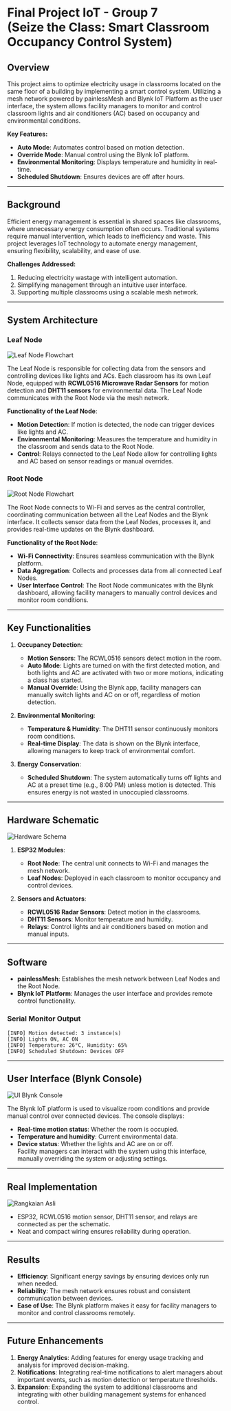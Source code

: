 # **Final Project IoT - Group 7** <br>**(Seize the Class: Smart Classroom Occupancy Control System)**

## **Overview**  
This project aims to optimize electricity usage in classrooms located on the same floor of a building by implementing a smart control system. Utilizing a mesh network powered by painlessMesh and Blynk IoT Platform as the user interface, the system allows facility managers to monitor and control classroom lights and air conditioners (AC) based on occupancy and environmental conditions.  

**Key Features:**  
- **Auto Mode**: Automates control based on motion detection.  
- **Override Mode**: Manual control using the Blynk IoT platform.  
- **Environmental Monitoring**: Displays temperature and humidity in real-time.  
- **Scheduled Shutdown**: Ensures devices are off after hours.  

---

## **Background**  
Efficient energy management is essential in shared spaces like classrooms, where unnecessary energy consumption often occurs. Traditional systems require manual intervention, which leads to inefficiency and waste. This project leverages IoT technology to automate energy management, ensuring flexibility, scalability, and ease of use.  

**Challenges Addressed:**  
1. Reducing electricity wastage with intelligent automation.  
2. Simplifying management through an intuitive user interface.  
3. Supporting multiple classrooms using a scalable mesh network.  

---

## **System Architecture**  

### **Leaf Node**  

![Leaf Node Flowchart](https://github.com/user-attachments/assets/13e98d54-8a84-423b-aaab-58ce90838015)

The Leaf Node is responsible for collecting data from the sensors and controlling devices like lights and ACs. Each classroom has its own Leaf Node, equipped with **RCWL0516 Microwave Radar Sensors** for motion detection and **DHT11 sensors** for environmental data. The Leaf Node communicates with the Root Node via the mesh network.  

**Functionality of the Leaf Node**:  
- **Motion Detection**: If motion is detected, the node can trigger devices like lights and AC.  
- **Environmental Monitoring**: Measures the temperature and humidity in the classroom and sends data to the Root Node.  
- **Control**: Relays connected to the Leaf Node allow for controlling lights and AC based on sensor readings or manual overrides.

### **Root Node**  

![Root Node Flowchart](https://github.com/user-attachments/assets/e68fce8a-dff5-4bee-9070-ef15d4818c6c)

The Root Node connects to Wi-Fi and serves as the central controller, coordinating communication between all the Leaf Nodes and the Blynk interface. It collects sensor data from the Leaf Nodes, processes it, and provides real-time updates on the Blynk dashboard.  

**Functionality of the Root Node**:  
- **Wi-Fi Connectivity**: Ensures seamless communication with the Blynk platform.  
- **Data Aggregation**: Collects and processes data from all connected Leaf Nodes.  
- **User Interface Control**: The Root Node communicates with the Blynk dashboard, allowing facility managers to manually control devices and monitor room conditions.

---

## **Key Functionalities**  

1. **Occupancy Detection**:  
   - **Motion Sensors**: The RCWL0516 sensors detect motion in the room.  
   - **Auto Mode**: Lights are turned on with the first detected motion, and both lights and AC are activated with two or more motions, indicating a class has started.  
   - **Manual Override**: Using the Blynk app, facility managers can manually switch lights and AC on or off, regardless of motion detection.

2. **Environmental Monitoring**:  
   - **Temperature & Humidity**: The DHT11 sensor continuously monitors room conditions.  
   - **Real-time Display**: The data is shown on the Blynk interface, allowing managers to keep track of environmental comfort.

3. **Energy Conservation**:  
   - **Scheduled Shutdown**: The system automatically turns off lights and AC at a preset time (e.g., 8:00 PM) unless motion is detected. This ensures energy is not wasted in unoccupied classrooms.

---

## **Hardware Schematic**  

![Hardware Schema](https://github.com/user-attachments/assets/bdc320aa-baf3-4cae-a4cf-bfac85a587c7)

1. **ESP32 Modules**:  
   - **Root Node**: The central unit connects to Wi-Fi and manages the mesh network.  
   - **Leaf Nodes**: Deployed in each classroom to monitor occupancy and control devices.  

2. **Sensors and Actuators**:  
   - **RCWL0516 Radar Sensors**: Detect motion in the classrooms.  
   - **DHT11 Sensors**: Monitor temperature and humidity.  
   - **Relays**: Control lights and air conditioners based on motion and manual inputs.  

---

## **Software**  
- **painlessMesh**: Establishes the mesh network between Leaf Nodes and the Root Node.  
- **Blynk IoT Platform**: Manages the user interface and provides remote control functionality.  

### **Serial Monitor Output**  
```  
[INFO] Motion detected: 3 instance(s)  
[INFO] Lights ON, AC ON  
[INFO] Temperature: 26°C, Humidity: 65%  
[INFO] Scheduled Shutdown: Devices OFF  
```

---

## **User Interface (Blynk Console)**  

![UI Blynk Console](https://github.com/user-attachments/assets/afa6f1c3-3565-4868-906b-8aae50e3e6be)

The Blynk IoT platform is used to visualize room conditions and provide manual control over connected devices. The console displays:  
- **Real-time motion status**: Whether the room is occupied.  
- **Temperature and humidity**: Current environmental data.  
- **Device status**: Whether the lights and AC are on or off.  
Facility managers can interact with the system using this interface, manually overriding the system or adjusting settings.

---

## **Real Implementation**  

![Rangkaian Asli](https://github.com/user-attachments/assets/1c955c1e-5fcd-4314-850e-4d6079581986)

- ESP32, RCWL0516 motion sensor, DHT11 sensor, and relays are connected as per the schematic.  
- Neat and compact wiring ensures reliability during operation. 

---

## **Results**  

- **Efficiency**: Significant energy savings by ensuring devices only run when needed.  
- **Reliability**: The mesh network ensures robust and consistent communication between devices.  
- **Ease of Use**: The Blynk platform makes it easy for facility managers to monitor and control classrooms remotely.  

---

## **Future Enhancements**  

1. **Energy Analytics**: Adding features for energy usage tracking and analysis for improved decision-making.  
2. **Notifications**: Integrating real-time notifications to alert managers about important events, such as motion detection or temperature thresholds.  
3. **Expansion**: Expanding the system to additional classrooms and integrating with other building management systems for enhanced control.
